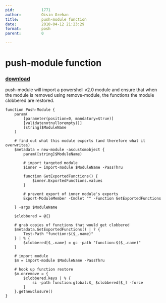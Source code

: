 ```yaml
---
pid:            1771
author:         Oisin Grehan
title:          push-module function 
date:           2010-04-12 21:23:29
format:         posh
parent:         0

---
```


# push-module function 

### [download](//scripts/1771.ps1)

push-module will import a powershell v2.0 module and ensure that when the module is removed using remove-module, the functions the module clobbered are restored.	

```posh
function Push-Module {
    param(
        [parameter(position=0, mandatory=$true)]
        [validatenotnullorempty()]
        [string]$ModuleName
    )
    
    # find out what this module exports (and therefore what it overwrites)
    $metadata = new-module -ascustomobject {
        param([string]$ModuleName)
        
        # import targeted module
        $inner = import-module $ModuleName -PassThru       

        function GetExportedFunctions() {
            $inner.ExportedFunctions.values
        }
        
        # prevent export of inner module's exports
        Export-ModuleMember -Cmdlet "" -Function GetExportedFunctions
        
    } -args $ModuleName

    $clobbered = @{}
    
    # grab copies of functions that would get clobbered
    $metadata.GetExportedFunctions() | ? {
        Test-Path "function:$($_.name)"
    } | % {    
        $clobbered[$_.name] = gc -path "function:$($_.name)"
    }
        
    # import module
    $m = import-module $ModuleName -PassThru
    
    # hook up function restore
    $m.onremove = {
        $clobbered.keys | % {
            si -path function:global:$_ $clobbered[$_] -force
        }
    }.getnewclosure()
}

```
